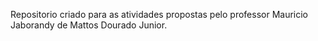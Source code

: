 

Repositorio criado para as atividades propostas pelo professor Mauricio Jaborandy de Mattos Dourado Junior.
